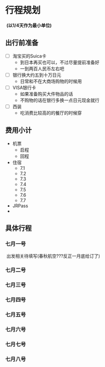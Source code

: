 # 行程规划

​	**(以1/4天作为最小单位)**

## 出行前准备
- [ ] 淘宝买的Suica卡
    * 到日本再买也可以，不过尽量提前准备好
    * 一到两百人民币左右吧
- [ ] 银行换大约五到十万日元
    * 日常和不在大商场购物的时候用
- [ ] VISA银行卡
    * 如果准备购买大件物品的话
    * 不购物的话在银行多换一点日元现金就行
- [ ] 西装
    * 吃消费比较高的的餐厅的时候穿




## 费用小计

* 机票
    * 启程
    * 回程
* 住宿
    * 7.1
    * 7.2
    * 7.3
    * 7.4
    * 7.5
    * 7.6
    * 7.7
* JRPass
* 

## 具体行程


### 七月一号

​	出发相关待填写(春秋航空???反正一月底给订了)

### 七月二号

### 七月三号

### 七月四号

### 七月五号

### 七月六号

### 七月七号

### 七月八号

